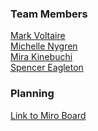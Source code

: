 ### Team Members
[Mark Voltaire](https://github.com/markjvoltaire)\
[Michelle Nygren](https://github.com/michellerenehey)\
[Mira Kinebuchi](https://github.com/mira-kine)\
[Spencer Eagleton](https://github.com/spencer-eagleton)

### Planning
[Link to Miro Board](https://miro.com/app/board/o9J_lm9RWJA=/?invite_link_id=563125503924)
